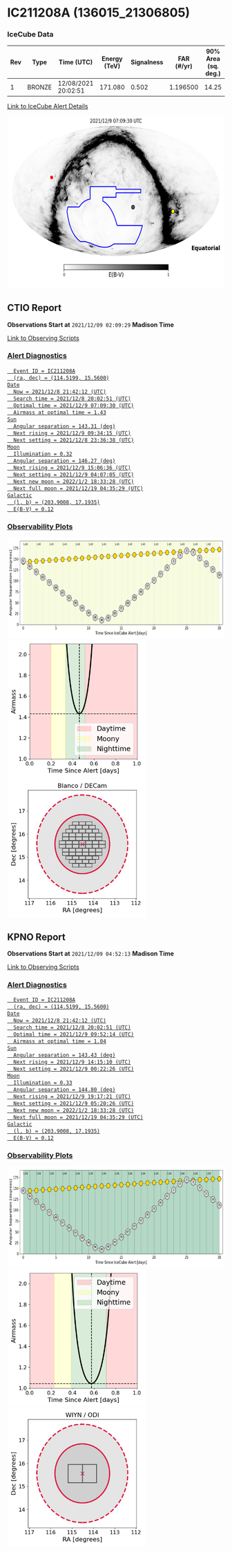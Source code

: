 # IC211208A (136015_21306805)

### IceCube Data

| Rev | Type | Time (UTC) | Energy (TeV) | Signalness | FAR (#/yr) | 90% Area (sq. deg.) |
| --- | --- | --- | --- | --- | --- | --- |
| 1 | BRONZE | 12/08/2021  20:02:51 | 171.080 | 0.502 | 1.196500 | 14.25 |

<a href="https://gcn.gsfc.nasa.gov/gcn/notices_amon_g_b/136015_21306805.amon" target="_blank">Link to IceCube Alert Details</a>

<a href="https://rmorgan10.github.io/AlertMonitoring/IC211208A_1/CTIO_skymap.png" target="_blank">
  <img src="CTIO_skymap.png" alt="CTIO Skymap" style="width:700px;height:400px;">
</a>


## CTIO Report

**Observations Start at**  `2021/12/09 02:09:29`  **Madison Time**

<a href="https://github.com/rmorgan10/AlertMonitoring/blob/main/IC211208A_1/CTIO.json" target="_blank">Link to Observing Scripts

### Alert Diagnostics

```Event
  Event ID = IC211208A
  (ra, dec) = (114.5199, 15.5600)
Date
  Now = 2021/12/8 21:42:12 (UTC)
  Search time = 2021/12/8 20:02:51 (UTC)
  Optimal time = 2021/12/9 07:09:30 (UTC)
  Airmass at optimal time = 1.43
Sun
  Angular separation = 143.31 (deg)
  Next rising = 2021/12/9 09:34:15 (UTC)
  Next setting = 2021/12/8 23:36:38 (UTC)
Moon
  Illumination = 0.32
  Angular separation = 146.27 (deg)
  Next rising = 2021/12/9 15:06:36 (UTC)
  Next setting = 2021/12/9 04:07:05 (UTC)
  Next new moon = 2022/1/2 18:33:28 (UTC)
  Next full moon = 2021/12/19 04:35:29 (UTC)
Galactic
  (l, b) = (203.9008, 17.1935)
  E(B-V) = 0.12
```
### Observability Plots

<a href="https://rmorgan10.github.io/AlertMonitoring/IC211208A_1/CTIO_forecast.png" target="_blank">
  <img src="CTIO_forecast.png" alt="CTIO Forecast" style="width:700px;height:233px;">
</a>

<a href="https://rmorgan10.github.io/AlertMonitoring/IC211208A_1/CTIO_airmass.png" target="_blank">
  <img src="CTIO_airmass.png" alt="CTIO Airmass" style="width:320px;height:320px;">
</a>
<a href="https://rmorgan10.github.io/AlertMonitoring/IC211208A_1/CTIO_fov.png" target="_blank">
  <img src="CTIO_fov.png" alt="CTIO FoV" style="width:320px;height:320px;">
</a>


## KPNO Report

**Observations Start at**  `2021/12/09 04:52:13`  **Madison Time**

<a href="https://github.com/rmorgan10/AlertMonitoring/blob/main/IC211208A_1/KPNO.json" target="_blank">Link to Observing Scripts

### Alert Diagnostics

```Event
  Event ID = IC211208A
  (ra, dec) = (114.5199, 15.5600)
Date
  Now = 2021/12/8 21:42:12 (UTC)
  Search time = 2021/12/8 20:02:51 (UTC)
  Optimal time = 2021/12/9 09:52:14 (UTC)
  Airmass at optimal time = 1.04
Sun
  Angular separation = 143.43 (deg)
  Next rising = 2021/12/9 14:15:10 (UTC)
  Next setting = 2021/12/9 00:22:26 (UTC)
Moon
  Illumination = 0.33
  Angular separation = 144.80 (deg)
  Next rising = 2021/12/9 19:17:21 (UTC)
  Next setting = 2021/12/9 05:20:26 (UTC)
  Next new moon = 2022/1/2 18:33:28 (UTC)
  Next full moon = 2021/12/19 04:35:29 (UTC)
Galactic
  (l, b) = (203.9008, 17.1935)
  E(B-V) = 0.12
```
### Observability Plots

<a href="https://rmorgan10.github.io/AlertMonitoring/IC211208A_1/KPNO_forecast.png" target="_blank">
  <img src="KPNO_forecast.png" alt="KPNO Forecast" style="width:700px;height:233px;">
</a>

<a href="https://rmorgan10.github.io/AlertMonitoring/IC211208A_1/KPNO_airmass.png" target="_blank">
  <img src="KPNO_airmass.png" alt="KPNO Airmass" style="width:320px;height:320px;">
</a>
<a href="https://rmorgan10.github.io/AlertMonitoring/IC211208A_1/KPNO_fov.png" target="_blank">
  <img src="KPNO_fov.png" alt="KPNO FoV" style="width:320px;height:320px;">
</a>

